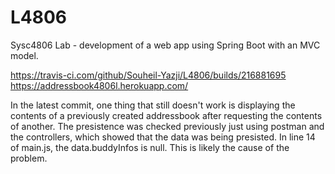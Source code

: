 # L4806
Sysc4806 Lab - development of a web app using Spring Boot with an MVC model.

https://travis-ci.com/github/Souheil-Yazji/L4806/builds/216881695  
https://addressbook4806l.herokuapp.com/


In the latest commit, one thing that still doesn't work is displaying the contents of a previously created addressbook after requesting the contents of another. The presistence was checked previously just using postman and the controllers, which showed that the data was being presisted. In line 14 of main.js, the data.buddyInfos is null. This is likely the cause of the problem. 
